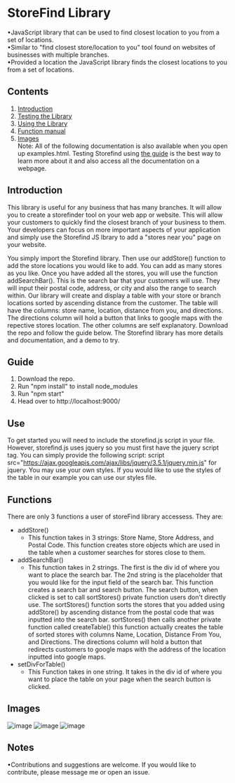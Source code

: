 # StoreFind Library
•JavaScript library that can be used to find closest location to you from a set of locations. <br>
•Similar to "find closest store/location to you" tool found on websites of businesses with multiple branches. <br>
•Provided a location the JavaScript library finds the closest locations to you from a set of locations.<br>

## Contents
1. [Introduction](#introduction)
2. [Testing the Library](#guide)
3. [Using the Library](#use)
4. [Function manual](#functions) 
5. [Images](#images)<br>
Note: All of the following documentation is also available when you open up examples.html. Testing Storefind using [the guide](#guide) is the best way to learn more about it and also access all the documentation on a webpage.

## Introduction
This library is useful for any business that has many branches. It will allow you to create a storefinder tool on your web app or website. This will allow your customers to quickly find the closest branch of your business to them. Your developers can focus on more important aspects of your application and simply use the Storefind JS lbrary to add a "stores near you" page on your website.

You simply import the Storefind library. Then use our addStore() function to add the store locations you would like to add. You can add as many stores as you like. Once you have added all the stores, you will use the function addSearchBar(). This is the search bar that your customers will use. They will input their postal code, address, or city and also the range to search within. Our library will create and display a table with your store or branch locations sorted by ascending distance from the customer. The table will have the columns: store name, location, distance from you, and directions. The directions column will hold a button that links to google maps with the repective stores location. The other columns are self explanatory. Download the repo and follow the guide below. The Storefind library has more details and documentation, and a demo to try.

## Guide
1. Download the repo.
2. Run "npm install" to install node_modules
3. Run "npm start"
4. Head over to http://localhost:9000/

## Use
To get started you will need to include the storefind.js script in your file. However, storefind.js uses jquery so you must first have the jquery script tag. You can simply provide the following script: script src="https://ajax.googleapis.com/ajax/libs/jquery/3.5.1/jquery.min.js" for jquery. You may use your own styles. If you would like to use the styles of the table in our example you can use our styles file.

## Functions
There are only 3 functions a user of storeFind library accessess. They are:

* addStore()
    * This function takes in 3 strings: Store Name, Store Address, and Postal Code. This function creates store objects which are used in the table when a customer searches for stores close to them.
* addSearchBar()
    * This function takes in 2 strings. The first is the div id of where you want to place the search bar. The 2nd string is the placeholder that you would like for the input field of the search bar. This function creates a search bar and search button. The search button, when clicked is set to call sortStores() private function users don't directly use. The sortStores() function sorts the stores that you added using addStore() by ascending distance from the postal code that was inputted into the search bar. sortStores() then calls another private function called createTable() this function actually creates the table of sorted stores with columns Name, Location, Distance From You, and Directions. The directions column will hold a button that redirects customers to google maps with the address of the location inputted into google maps.
* setDivForTable()
    * This Function takes in one string. It takes in the div id of where you want to place the table on your page when the search button is clicked.


## Images
![image](https://user-images.githubusercontent.com/66569506/116297297-20492000-a769-11eb-91ac-cabb81ccfbf2.png)
![image](https://user-images.githubusercontent.com/66569506/116296702-88e3cd00-a768-11eb-98d8-0c86c9aa8574.png)
![image](https://user-images.githubusercontent.com/66569506/116296739-939e6200-a768-11eb-8609-babe58fcf922.png)

## Notes
•Contributions and suggestions are welcome. If you would like to contribute, please message me or open an issue.

